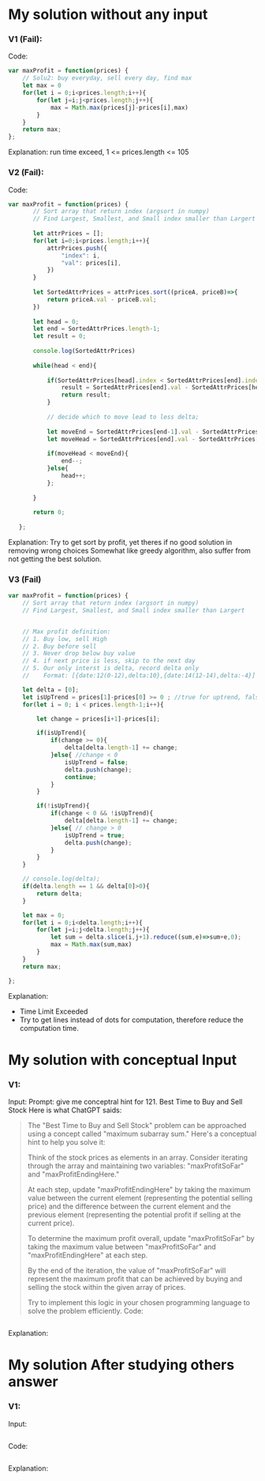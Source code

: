  # My solution without any input

### V1 (Fail):
Code:
```js
var maxProfit = function(prices) {
    // Solu2: buy everyday, sell every day, find max 
    let max = 0
    for(let i = 0;i<prices.length;i++){
        for(let j=i;j<prices.length;j++){
            max = Math.max(prices[j]-prices[i],max)
        }
    }
    return max;
};
```
Explanation:
run time exceed,
1 <= prices.length <= 105

### V2 (Fail):
Code:
```js
var maxProfit = function(prices) {
       // Sort array that return index (argsort in numpy)
       // Find Largest, Smallest, and Small index smaller than Largert 
   
       let attrPrices = [];
       for(let i=0;i<prices.length;i++){
           attrPrices.push({
               "index": i,
               "val": prices[i],
           })
       }
   
       let SortedAttrPrices = attrPrices.sort((priceA, priceB)=>{
           return priceA.val - priceB.val;
       })
   
       let head = 0;
       let end = SortedAttrPrices.length-1;
       let result = 0;
   
       console.log(SortedAttrPrices)
   
       while(head < end){
   
           if(SortedAttrPrices[head].index < SortedAttrPrices[end].index){
               result = SortedAttrPrices[end].val - SortedAttrPrices[head].val;
               return result;
           }
   
           // decide which to move lead to less delta;
   
           let moveEnd = SortedAttrPrices[end-1].val - SortedAttrPrices[head].val;
           let moveHead = SortedAttrPrices[end].val - SortedAttrPrices[head+1].val;
	   
           if(moveHead < moveEnd){
               end--;
           }else{
               head++;
           };
   
       }
   
       return 0;
   
   };
```
Explanation:
Try to get sort by profit, yet theres if no good solution in removing wrong choices
Somewhat like greedy algorithm, also suffer from not getting the best solution.

### V3 (Fail)
```js
var maxProfit = function(prices) {
    // Sort array that return index (argsort in numpy)
    // Find Largest, Smallest, and Small index smaller than Largert 


    // Max profit definition:
    // 1. Buy low, sell High
    // 2. Buy before sell
    // 3. Never drop below buy value
    // 4. if next price is less, skip to the next day
    // 5. Our only interst is delta, record delta only
    //    Format: [{date:12(0-12),delta:10},{date:14(12-14),delta:-4}]

    let delta = [0];
    let isUpTrend = prices[1]-prices[0] >= 0 ; //true for uptrend, false for downTrend
    for(let i = 0; i < prices.length-1;i++){

        let change = prices[i+1]-prices[i];

        if(isUpTrend){
            if(change >= 0){
                delta[delta.length-1] += change;
            }else{ //change < 0
                isUpTrend = false; 
                delta.push(change);
                continue;
            }
        }

        if(!isUpTrend){
            if(change < 0 && !isUpTrend){
                delta[delta.length-1] += change;
            }else{ // change > 0
                isUpTrend = true; 
                delta.push(change);
            }
        }
    }

    // console.log(delta);
    if(delta.length == 1 && delta[0]>0){
        return delta;
    }

    let max = 0;
    for(let i = 0;i<delta.length;i++){
        for(let j=i;j<delta.length;j++){
            let sum = delta.slice(i,j+1).reduce((sum,e)=>sum+e,0);
            max = Math.max(sum,max)
        }
    }
    return max;

};

```
Explanation: 
- Time Limit Exceeded
- Try to get lines instead of dots for computation, therefore reduce the computation time.


# My solution with conceptual Input

### V1: 
Input:
Prompt: 
give me conceptral hint for 121. Best Time to Buy and Sell Stock
Here is what ChatGPT saids:
> The "Best Time to Buy and Sell Stock" problem can be approached using a concept called "maximum subarray sum." Here's a conceptual hint to help you solve it:
> 
> Think of the stock prices as elements in an array. Consider iterating through the array and maintaining two variables: "maxProfitSoFar" and "maxProfitEndingHere."
> 
> At each step, update "maxProfitEndingHere" by taking the maximum value between the current element (representing the potential selling price) and the difference between the current element and the previous element (representing the potential profit if selling at the current price).
> 
> To determine the maximum profit overall, update "maxProfitSoFar" by taking the maximum value between "maxProfitSoFar" and "maxProfitEndingHere" at each step.
> 
> By the end of the iteration, the value of "maxProfitSoFar" will represent the maximum profit that can be achieved by buying and selling the stock within the given array of prices.
> 
> Try to implement this logic in your chosen programming language to solve the problem efficiently.
Code:
```js

```
Explanation:

# My solution After studying others answer

### V1: 
Input:
```js

```
Code:
```js

```
Explanation: